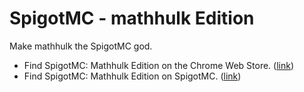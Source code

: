 # SpigotMC - mathhulk Edition
Make mathhulk the SpigotMC god.

- Find SpigotMC: Mathhulk Edition on the Chrome Web Store. ([link](https://chrome.google.com/webstore/detail/spigotmc-mathhulk-edition/bopjkeflcfflglmacbaniabkhclgkacc))
- Find SpigotMC: Mathhulk Edition on SpigotMC. ([link](https://www.spigotmc.org/resources/mathhulk-extension.43487/))
